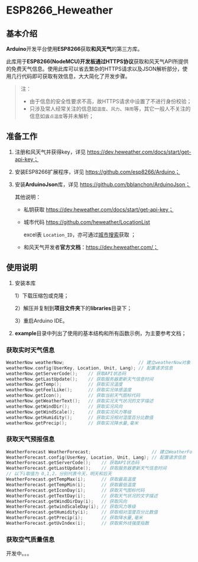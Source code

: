 # ESP8266_Heweather

## 基本介绍

**Arduino**开发平台使用**ESP8266**获取**和风天气**的第三方库。



此库用于**ESP8266(NodeMCU)**开发板通过**HTTPS协议**获取和风天气API所提供的免费天气信息。使用此库可以省去繁杂的HTTPS请求以及JSON解析部分，使用几行代码即可获取有效信息，大大简化了开发步骤。

> 注：
>
> - 由于信息的安全性要求不高，故HTTPS请求中设置了不进行身份校验；
> - 只涉及常人经常关注的信息如`温度`、`风力`、`降雨`等，其它一般人不关注的信息如`露点温度`等并未解析；



## 准备工作

1. 注册和风天气并获得key，详见 https://dev.heweather.com/docs/start/get-api-key；

2. 安装ESP8266扩展程序，详见 https://github.com/esp8266/Arduino；

3. 安装**ArduinoJson**库，详见 https://github.com/bblanchon/ArduinoJson；

	其他说明：

	- 私钥获取 https://dev.heweather.com/docs/start/get-api-key；

	- 城市代码 https://github.com/heweather/LocationList

		excel表 `Location_ID`，亦可通过[城市搜索](https://dev.heweather.com/docs/api/geo)获取 ；

	- 和风天气开发者**官方文档**：https://dev.heweather.com/；

## 使用说明

1. 安装本库

	1）下载压缩包或克隆；

	2）解压并复制到**项目文件夹**下的**libraries**目录下；

	3）重启Arduino IDE。

2. **example**目录中列出了使用的基本结构和所有函数示例，为主要参考文档；

### 获取实时天气信息

  ```c++
WeatherNow weatherNow;                            // 建立weatherNow对象
weatherNow.config(UserKey, Location, Unit, Lang); // 配置请求信息
weatherNow.getServerCode();    // 获取API状态码   
weatherNow.getLastUpdate();    // 获取服务器更新天气信息时间
weatherNow.getTemp();          // 获取实况温度
weatherNow.getFeelLike();      // 获取实况体感温度
weatherNow.getIcon();          // 获取当前天气图标代码
weatherNow.getWeatherText();   // 获取实况天气状况的文字描述
weatherNow.getWindDir();       // 获取实况风向
weatherNow.getWindScale();     // 获取实况风力等级
weatherNow.getHumidity();      // 获取实况相对湿度百分比数值
weatherNow.getPrecip();        // 获取实况降水量,毫米
  ```

### 获取天气预报信息

```c++
WeatherForecast WeatherForecast;                       // 建立WeatherForecast对象
WeatherForecast.config(UserKey, Location, Unit, Lang); // 配置请求信息
WeatherForecast.getServerCode();    // 获取API状态码
WeatherForecast.getLastUpdate();    // 获取服务器更新天气信息时间
// 以下i取值为 0,1,2，分别代表今天，明天和后天
WeatherForecast.getTempMax(i);      // 获取最高温度
WeatherForecast.getTempMin(i);      // 获取最低温度
WeatherForecast.getIconDay(i);      // 获取天气图标代码
WeatherForecast.getTextDay(i);      // 获取天气状况的文字描述
WeatherForecast.getWindDirDay(i);   // 获取风向
WeatherForecast.getwindScaleDay(i); // 获取风力等级
WeatherForecast.getHumidity(i);     // 获取相对湿度百分比数值
WeatherForecast.getPrecip(i);       // 获取降水量,毫米
WeatherForecast.getUvIndex(i);      // 获取紫外线强度指数
```



### 获取空气质量信息

开发中。。。

















